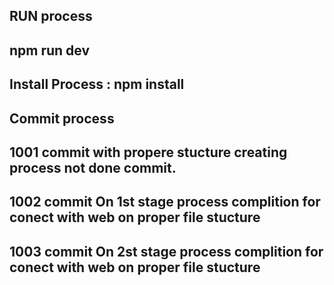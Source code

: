 ## RUN process 
## npm run dev
## Install Process : npm install <PackageName>


## Commit process 
## 1001 commit with propere stucture creating process not done commit.
## 1002 commit On 1st stage process complition for conect with web on proper file stucture
## 1003 commit On 2st stage process complition for conect with web on proper file stucture
